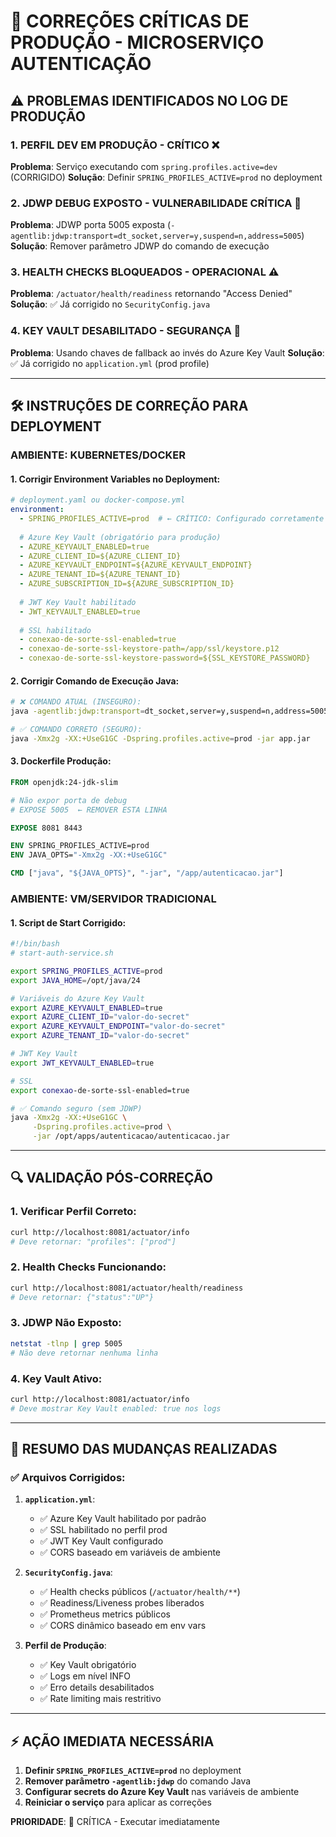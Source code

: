 # 🚨 CORREÇÕES CRÍTICAS DE PRODUÇÃO - MICROSERVIÇO AUTENTICAÇÃO

## ⚠️ PROBLEMAS IDENTIFICADOS NO LOG DE PRODUÇÃO

### 1. **PERFIL DEV EM PRODUÇÃO** - CRÍTICO ❌
**Problema**: Serviço executando com `spring.profiles.active=dev` (CORRIGIDO)
**Solução**: Definir `SPRING_PROFILES_ACTIVE=prod` no deployment

### 2. **JDWP DEBUG EXPOSTO** - VULNERABILIDADE CRÍTICA 🔴
**Problema**: JDWP porta 5005 exposta (`-agentlib:jdwp:transport=dt_socket,server=y,suspend=n,address=5005`)
**Solução**: Remover parâmetro JDWP do comando de execução

### 3. **HEALTH CHECKS BLOQUEADOS** - OPERACIONAL ⚠️
**Problema**: `/actuator/health/readiness` retornando "Access Denied"
**Solução**: ✅ Já corrigido no `SecurityConfig.java`

### 4. **KEY VAULT DESABILITADO** - SEGURANÇA 🔐
**Problema**: Usando chaves de fallback ao invés do Azure Key Vault
**Solução**: ✅ Já corrigido no `application.yml` (prod profile)

---

## 🛠️ INSTRUÇÕES DE CORREÇÃO PARA DEPLOYMENT

### **AMBIENTE: KUBERNETES/DOCKER**

#### 1. Corrigir Environment Variables no Deployment:
```yaml
# deployment.yaml ou docker-compose.yml
environment:
  - SPRING_PROFILES_ACTIVE=prod  # ← CRÍTICO: Configurado corretamente para produção
  
  # Azure Key Vault (obrigatório para produção)
  - AZURE_KEYVAULT_ENABLED=true
  - AZURE_CLIENT_ID=${AZURE_CLIENT_ID}
  - AZURE_KEYVAULT_ENDPOINT=${AZURE_KEYVAULT_ENDPOINT}
  - AZURE_TENANT_ID=${AZURE_TENANT_ID}
  - AZURE_SUBSCRIPTION_ID=${AZURE_SUBSCRIPTION_ID}
  
  # JWT Key Vault habilitado
  - JWT_KEYVAULT_ENABLED=true
  
  # SSL habilitado
  - conexao-de-sorte-ssl-enabled=true
  - conexao-de-sorte-ssl-keystore-path=/app/ssl/keystore.p12
  - conexao-de-sorte-ssl-keystore-password=${SSL_KEYSTORE_PASSWORD}
```

#### 2. Corrigir Comando de Execução Java:
```bash
# ❌ COMANDO ATUAL (INSEGURO):
java -agentlib:jdwp:transport=dt_socket,server=y,suspend=n,address=5005 -jar app.jar

# ✅ COMANDO CORRETO (SEGURO):
java -Xmx2g -XX:+UseG1GC -Dspring.profiles.active=prod -jar app.jar
```

#### 3. Dockerfile Produção:
```dockerfile
FROM openjdk:24-jdk-slim

# Não expor porta de debug
# EXPOSE 5005  ← REMOVER ESTA LINHA

EXPOSE 8081 8443

ENV SPRING_PROFILES_ACTIVE=prod
ENV JAVA_OPTS="-Xmx2g -XX:+UseG1GC"

CMD ["java", "${JAVA_OPTS}", "-jar", "/app/autenticacao.jar"]
```

### **AMBIENTE: VM/SERVIDOR TRADICIONAL**

#### 1. Script de Start Corrigido:
```bash
#!/bin/bash
# start-auth-service.sh

export SPRING_PROFILES_ACTIVE=prod
export JAVA_HOME=/opt/java/24

# Variáveis do Azure Key Vault
export AZURE_KEYVAULT_ENABLED=true
export AZURE_CLIENT_ID="valor-do-secret"
export AZURE_KEYVAULT_ENDPOINT="valor-do-secret"
export AZURE_TENANT_ID="valor-do-secret"

# JWT Key Vault
export JWT_KEYVAULT_ENABLED=true

# SSL
export conexao-de-sorte-ssl-enabled=true

# ✅ Comando seguro (sem JDWP)
java -Xmx2g -XX:+UseG1GC \
     -Dspring.profiles.active=prod \
     -jar /opt/apps/autenticacao/autenticacao.jar
```

---

## 🔍 VALIDAÇÃO PÓS-CORREÇÃO

### 1. **Verificar Perfil Correto**:
```bash
curl http://localhost:8081/actuator/info
# Deve retornar: "profiles": ["prod"]
```

### 2. **Health Checks Funcionando**:
```bash
curl http://localhost:8081/actuator/health/readiness
# Deve retornar: {"status":"UP"}
```

### 3. **JDWP Não Exposto**:
```bash
netstat -tlnp | grep 5005
# Não deve retornar nenhuma linha
```

### 4. **Key Vault Ativo**:
```bash
curl http://localhost:8081/actuator/info
# Deve mostrar Key Vault enabled: true nos logs
```

---

## 🎯 RESUMO DAS MUDANÇAS REALIZADAS

### ✅ **Arquivos Corrigidos**:

1. **`application.yml`**:
   - ✅ Azure Key Vault habilitado por padrão
   - ✅ SSL habilitado no perfil prod
   - ✅ JWT Key Vault configurado
   - ✅ CORS baseado em variáveis de ambiente

2. **`SecurityConfig.java`**:
   - ✅ Health checks públicos (`/actuator/health/**`)
   - ✅ Readiness/Liveness probes liberados
   - ✅ Prometheus metrics públicos
   - ✅ CORS dinâmico baseado em env vars

3. **Perfil de Produção**:
   - ✅ Key Vault obrigatório
   - ✅ Logs em nível INFO
   - ✅ Erro details desabilitados
   - ✅ Rate limiting mais restritivo

---

## ⚡ **AÇÃO IMEDIATA NECESSÁRIA**

1. **Definir `SPRING_PROFILES_ACTIVE=prod`** no deployment
2. **Remover parâmetro `-agentlib:jdwp`** do comando Java
3. **Configurar secrets do Azure Key Vault** nas variáveis de ambiente
4. **Reiniciar o serviço** para aplicar as correções

**PRIORIDADE**: 🔴 CRÍTICA - Executar imediatamente
